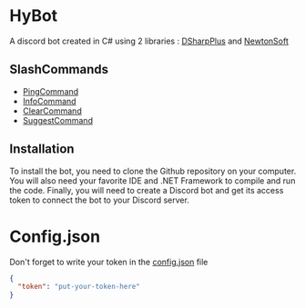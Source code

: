 
# HyBot

A discord bot created in C# using 2 libraries : [DSharpPlus](https://github.com/DSharpPlus/DSharpPlus) and [NewtonSoft](https://github.com/JamesNK/Newtonsoft.Json)


## SlashCommands

- [PingCommand](https://github.com/Antyss77/csharp-discord-bot/blob/main/Commands/PingCommand.cs)
- [InfoCommand](https://github.com/Antyss77/csharp-discord-bot/blob/main/Commands/InfoCommand.cs)
- [ClearCommand](https://github.com/Antyss77/csharp-discord-bot/blob/main/Commands/ClearCommand.cs)
- [SuggestCommand](https://github.com/Antyss77/csharp-discord-bot/blob/main/Commands/SuggestCommand.cs)


## Installation

To install the bot, you need to clone the Github repository on your computer. You will also need your favorite IDE and .NET Framework to compile and run the code. Finally, you will need to create a Discord bot and get its access token to connect the bot to your Discord server.

# Config.json
Don't forget to write your token in the [config.json](https://github.com/Antyss77/csharp-discord-bot/blob/main/Config/config.json) file
```config.json
{
  "token": "put-your-token-here"
}
```
    
